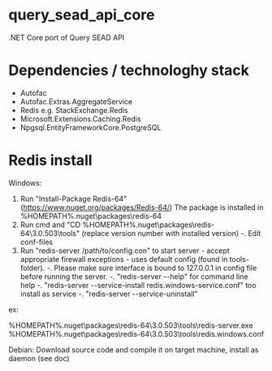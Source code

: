 # query_sead_api_core
.NET Core port of Query SEAD API

# Dependencies / technologhy stack

- Autofac
- Autofac.Extras.AggregateService
- Redis e.g. StackExchange.Redis 
- Microsoft.Extensions.Caching.Redis
- Npgsql.EntityFrameworkCore.PostgreSQL

# Redis install
Windows:
1. Run "Install-Package Redis-64" (https://www.nuget.org/packages/Redis-64/)
   The package is installed in %HOMEPATH%\.nuget\packages\redis-64
2. Run cmd and "CD %HOMEPATH%\.nuget\packages\redis-64\3.0.503\tools" (replace version number with installed version)
-. Edit conf-files
3. Run "redis-server /path/to/config.con" to start server - accept appropriate firewall exceptions - uses default config (found in tools-folder).
-. Please make sure interface is bound to 127.0.0.1 in config file before running the server.
-.     "redis-server --help" for command line help
-.     "redis-server --service-install redis.windows-service.conf" too install as service
-.     "redis-server --service-uninstall"

ex:

%HOMEPATH%\.nuget\packages\redis-64\3.0.503\tools\redis-server.exe %HOMEPATH%\.nuget\packages\redis-64\3.0.503\tools\redis.windows.conf

Debian: Download source code and compile it on target machine, install as daemon (see doc)